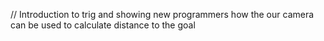 // Introduction to trig and showing new programmers how the our camera can be used to calculate distance to the goal